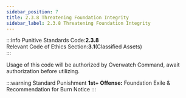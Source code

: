 ```yaml
---
sidebar_position: 7
title: 2.3.8 Threatening Foundation Integrity
sidebar_label: 2.3.8 Threatening Foundation Integrity
---
```


:::info
Punitive Standards Code:<TextColor color="#E46C07">**2.3.8**</TextColor> <br />
Relevant Code of Ethics Section:<TextColor color="#21E006">**3.1**</TextColor>(Classified Assets) <br />
:::

Usage of this code will be authorized by Overwatch Command, await authorization before utilizing. 

:::warning Standard Punishment
**1st+ Offense:** Foundation Exile & Recommendation for Burn Notice
:::